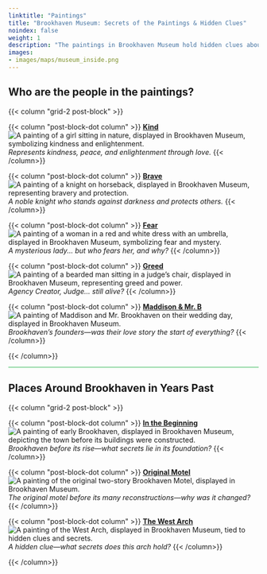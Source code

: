 ```yaml
---
linktitle: "Paintings"
title: "Brookhaven Museum: Secrets of the Paintings & Hidden Clues"
noindex: false
weight: 1
description: "The paintings in Brookhaven Museum hold hidden clues about the town’s past. Discover the mysterious figures, symbols, and locations depicted in each artwork."
images: 
- images/maps/museum_inside.png
---
```

## Who are the people in the paintings?

{{< column "grid-2 post-block" >}}

{{< column "post-block-dot column" >}}
[**Kind**](kind/)
![A painting of a girl sitting in nature, displayed in Brookhaven Museum, symbolizing kindness and enlightenment.](/images/bh/museum_kind.webp?height=100px) 
*Represents kindness, peace, and enlightenment through love.*
{{< /column>}}

{{< column "post-block-dot column" >}}
[**Brave**](knight/)
![A painting of a knight on horseback, displayed in Brookhaven Museum, representing bravery and protection.](/images/bh/museum_brave.webp?height=100px) 
*A noble knight who stands against darkness and protects others.*
{{< /column>}}

{{< column "post-block-dot column" >}}
[**Fear**](fear/)
![A painting of a woman in a red and white dress with an umbrella, displayed in Brookhaven Museum, symbolizing fear and mystery.](/images/bh/museum_fear.webp?height=100px) 
*A mysterious lady... but who fears her, and why?*
{{< /column>}}

{{< column "post-block-dot column" >}}
[**Greed**](greed/)
![A painting of a bearded man sitting in a judge’s chair, displayed in Brookhaven Museum, representing greed and power.](/images/bh/museum_greed.webp?height=100px) 
*Agency Creator, Judge... _still alive_?*
{{< /column>}}

{{< column "post-block-dot column" >}}
[**Maddison & Mr. B**](maddison_mrb/)
![A painting of Maddison and Mr. Brookhaven on their wedding day, displayed in Brookhaven Museum.](/images/bh/museum_madison_&_mrb.webp?height=100px) 
*Brookhaven’s founders—was their love story the start of everything?*
{{< /column>}}

{{< /column>}}


<hr style="background-color: #28b44c" size=8>

## Places Around Brookhaven in Years Past

{{< column "grid-2 post-block" >}}

{{< column "post-block-dot column" >}}
[**In the Beginning**](beginnings/)
![A painting of early Brookhaven, displayed in Brookhaven Museum, depicting the town before its buildings were constructed.](/images/bh/museum_brookhaven_beginnings.webp?height=100px) 
*Brookhaven before its rise—what secrets lie in its foundation?*
{{< /column>}}

{{< column "post-block-dot column" >}}
[**Original Motel**](og_motel/)
![A painting of the original two-story Brookhaven Motel, displayed in Brookhaven Museum.](/images/bh/museum_original_motel.webp?height=100px) 
*The original motel before its many reconstructions—why was it changed?*
{{< /column>}}

{{< column "post-block-dot column" >}}
[**The West Arch**](arch/)
![A painting of the West Arch, displayed in Brookhaven Museum, tied to hidden clues and secrets.](/images/bh/museum_arch_clue.webp?height=100px) 
*A hidden clue—what secrets does this arch hold?*
{{< /column>}}

{{< /column>}}
